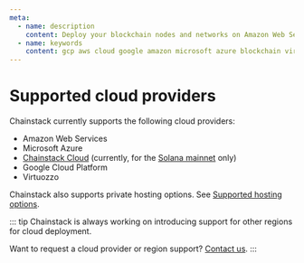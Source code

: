 ```yaml
---
meta:
  - name: description
    content: Deploy your blockchain nodes and networks on Amazon Web Services, Google Cloud Platform, Microsoft Azure, or a self-managed Kubernetes cluster in minutes.
  - name: keywords
    content: gcp aws cloud google amazon microsoft azure blockchain virtuozzo
---
```


# Supported cloud providers

Chainstack currently supports the following cloud providers:

* Amazon Web Services
* Microsoft Azure
* [Chainstack Cloud](/glossary/chainstack-cloud) (currently, for the [Solana mainnet](/operations/solana) only)
* Google Cloud Platform
* Virtuozzo

Chainstack also supports private hosting options. See [Supported hosting options](/platform/supported-hosting-options).

::: tip
Chainstack is always working on introducing support for other regions for cloud deployment.

Want to request a cloud provider or region support? <a href="https://ideas.chainstack.com/feature-requests" target="_blank">Contact us</a>.
:::
